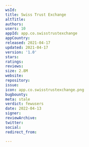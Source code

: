 ```yaml
---
wsId: 
title: Swiss Trust Exchange
altTitle: 
authors: 
users: 10
appId: app.co.swisstrustexchange
appCountry: 
released: 2021-04-17
updated: 2021-04-17
version: '1.0'
stars: 
ratings: 
reviews: 
size: 2.8M
website: 
repository: 
issue: 
icon: app.co.swisstrustexchange.png
bugbounty: 
meta: stale
verdict: fewusers
date: 2022-04-13
signer: 
reviewArchive: 
twitter: 
social: 
redirect_from: 

---
```


